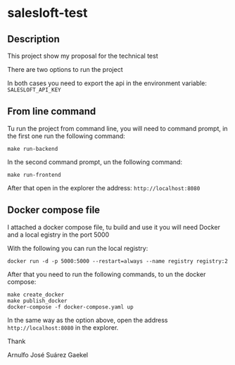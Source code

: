 # salesloft-test

## Description

This project show my proposal for the technical test

There are two options to run the project

In both cases you need to export the api in the environment variable: `SALESLOFT_API_KEY`

## From line command

Tu run the project from command line, you will need to command prompt, 
in the first one run the following command:

```
make run-backend
```

In the second command prompt, un the following command:
```
make run-frontend
```

After that open in the explorer the address: `http://localhost:8080`


## Docker compose file

I attached a docker compose file, tu build and use it you will need Docker and a local egistry in the port 5000

With the following you can run the local registry:
```
docker run -d -p 5000:5000 --restart=always --name registry registry:2
```

After that you need to run the following commands, to un the docker compose:

```
make create_docker
make publish_docker
docker-compose -f docker-compose.yaml up
```

In the same way as the option above, open the address `http://localhost:8080` in the explorer.

Thank

Arnulfo José Suárez Gaekel